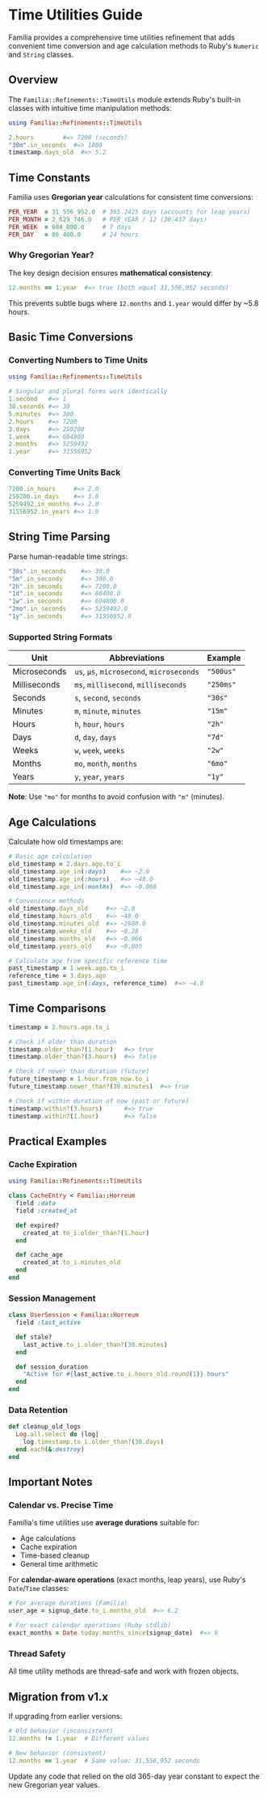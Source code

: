 # Time Utilities Guide

Familia provides a comprehensive time utilities refinement that adds convenient time conversion and age calculation methods to Ruby's `Numeric` and `String` classes.

## Overview

The `Familia::Refinements::TimeUtils` module extends Ruby's built-in classes with intuitive time manipulation methods:

```ruby
using Familia::Refinements::TimeUtils

2.hours        #=> 7200 (seconds)
"30m".in_seconds  #=> 1800
timestamp.days_old  #=> 5.2
```

## Time Constants

Familia uses **Gregorian year** calculations for consistent time conversions:

```ruby
PER_YEAR  = 31_556_952.0  # 365.2425 days (accounts for leap years)
PER_MONTH = 2_629_746.0   # PER_YEAR / 12 (30.437 days)
PER_WEEK  = 604_800.0     # 7 days
PER_DAY   = 86_400.0      # 24 hours
```

### Why Gregorian Year?

The key design decision ensures **mathematical consistency**:

```ruby
12.months == 1.year  #=> true (both equal 31,556,952 seconds)
```

This prevents subtle bugs where `12.months` and `1.year` would differ by ~5.8 hours.

## Basic Time Conversions

### Converting Numbers to Time Units

```ruby
using Familia::Refinements::TimeUtils

# Singular and plural forms work identically
1.second   #=> 1
30.seconds #=> 30
5.minutes  #=> 300
2.hours    #=> 7200
3.days     #=> 259200
1.week     #=> 604800
2.months   #=> 5259492
1.year     #=> 31556952
```

### Converting Time Units Back

```ruby
7200.in_hours     #=> 2.0
259200.in_days    #=> 3.0
5259492.in_months #=> 2.0
31556952.in_years #=> 1.0
```

## String Time Parsing

Parse human-readable time strings:

```ruby
"30s".in_seconds    #=> 30.0
"5m".in_seconds     #=> 300.0
"2h".in_seconds     #=> 7200.0
"1d".in_seconds     #=> 86400.0
"1w".in_seconds     #=> 604800.0
"2mo".in_seconds    #=> 5259492.0
"1y".in_seconds     #=> 31556952.0
```

### Supported String Formats

| Unit | Abbreviations | Example |
|------|---------------|---------|
| Microseconds | `us`, `μs`, `microsecond`, `microseconds` | `"500us"` |
| Milliseconds | `ms`, `millisecond`, `milliseconds` | `"250ms"` |
| Seconds | `s`, `second`, `seconds` | `"30s"` |
| Minutes | `m`, `minute`, `minutes` | `"15m"` |
| Hours | `h`, `hour`, `hours` | `"2h"` |
| Days | `d`, `day`, `days` | `"7d"` |
| Weeks | `w`, `week`, `weeks` | `"2w"` |
| Months | `mo`, `month`, `months` | `"6mo"` |
| Years | `y`, `year`, `years` | `"1y"` |

**Note**: Use `"mo"` for months to avoid confusion with `"m"` (minutes).

## Age Calculations

Calculate how old timestamps are:

```ruby
# Basic age calculation
old_timestamp = 2.days.ago.to_i
old_timestamp.age_in(:days)    #=> ~2.0
old_timestamp.age_in(:hours)   #=> ~48.0
old_timestamp.age_in(:months)  #=> ~0.066

# Convenience methods
old_timestamp.days_old     #=> ~2.0
old_timestamp.hours_old    #=> ~48.0
old_timestamp.minutes_old  #=> ~2880.0
old_timestamp.weeks_old    #=> ~0.28
old_timestamp.months_old   #=> ~0.066
old_timestamp.years_old    #=> ~0.005

# Calculate age from specific reference time
past_timestamp = 1.week.ago.to_i
reference_time = 3.days.ago
past_timestamp.age_in(:days, reference_time)  #=> ~4.0
```

## Time Comparisons

```ruby
timestamp = 2.hours.ago.to_i

# Check if older than duration
timestamp.older_than?(1.hour)   #=> true
timestamp.older_than?(3.hours)  #=> false

# Check if newer than duration (future)
future_timestamp = 1.hour.from_now.to_i
future_timestamp.newer_than?(30.minutes)  #=> true

# Check if within duration of now (past or future)
timestamp.within?(3.hours)      #=> true
timestamp.within?(1.hour)       #=> false
```

## Practical Examples

### Cache Expiration

```ruby
using Familia::Refinements::TimeUtils

class CacheEntry < Familia::Horreum
  field :data
  field :created_at

  def expired?
    created_at.to_i.older_than?(1.hour)
  end

  def cache_age
    created_at.to_i.minutes_old
  end
end
```

### Session Management

```ruby
class UserSession < Familia::Horreum
  field :last_active

  def stale?
    last_active.to_i.older_than?(30.minutes)
  end

  def session_duration
    "Active for #{last_active.to_i.hours_old.round(1)} hours"
  end
end
```

### Data Retention

```ruby
def cleanup_old_logs
  Log.all.select do |log|
    log.timestamp.to_i.older_than?(30.days)
  end.each(&:destroy)
end
```

## Important Notes

### Calendar vs. Precise Time

Familia's time utilities use **average durations** suitable for:
- Age calculations
- Cache expiration
- Time-based cleanup
- General time arithmetic

For **calendar-aware operations** (exact months, leap years), use Ruby's `Date`/`Time` classes:

```ruby
# For average durations (Familia)
user_age = signup_date.to_i.months_old  #=> 6.2

# For exact calendar operations (Ruby stdlib)
exact_months = Date.today.months_since(signup_date)  #=> 6
```

### Thread Safety

All time utility methods are thread-safe and work with frozen objects.

## Migration from v1.x

If upgrading from earlier versions:

```ruby
# Old behavior (inconsistent)
12.months != 1.year  # Different values

# New behavior (consistent)
12.months == 1.year  # Same value: 31,556,952 seconds
```

Update any code that relied on the old 365-day year constant to expect the new Gregorian year values.
